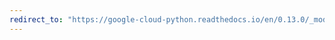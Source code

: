 ```yaml
---
redirect_to: "https://google-cloud-python.readthedocs.io/en/0.13.0/_modules/gcloud/bigtable/row.html"
---
```

